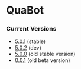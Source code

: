# QuaBot

### Current Versions
* [5.0.1](https://github.com/QuaBot/QuaBot/tree/v5.0.1) (stable)
* [5.0.2](https://github.com/QuaBot/QuaBot/tree/v5.0.2) (dev)
* [5.0.0](https://github.com/QuaBot/QuaBot/tree/v5.0.0) (old stable version)
* [0.0.1](https://github.com/QuaBot/QuaBot/tree/v0.0.1) (old beta version)
